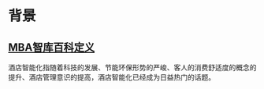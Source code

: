 # 背景

## [MBA智库百科定义](https://wiki.mbalib.com/zh-tw/%E9%85%92%E5%BA%97%E6%99%BA%E8%83%BD%E5%8C%96)

酒店智能化指随着科技的发展、节能环保形势的严峻、客人的消费舒适度的概念的提升、酒店管理意识的提高，酒店智能化已经成为日益热门的话题。

